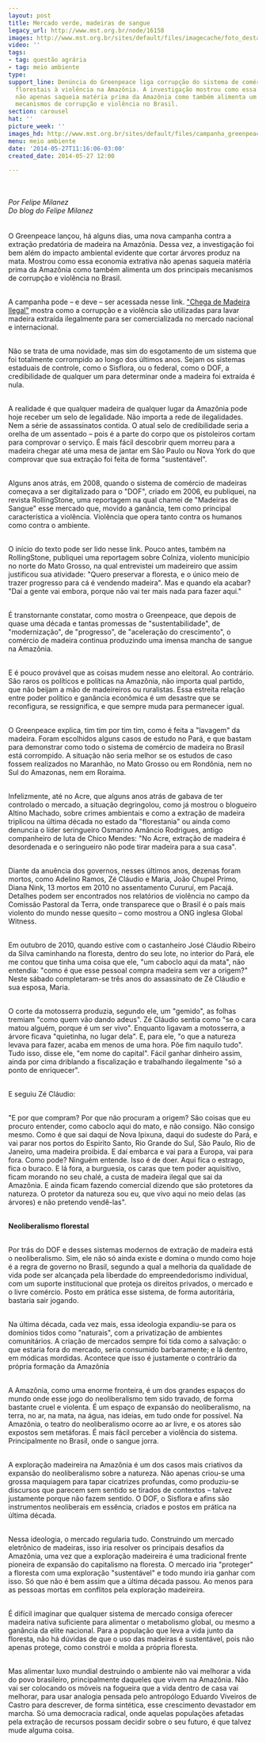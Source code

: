 ```yaml
---
layout: post
title: Mercado verde, madeiras de sangue
legacy_url: http://www.mst.org.br/node/16158
images: http://www.mst.org.br/sites/default/files/imagecache/foto_destaque/campanha_greenpeace.jpg
video: ''
tags:
- tag: questão agrária
- tag: meio ambiente
type: 
support_line: Denúncia do Greenpeace liga corrupção do sistema de comércio de produtos
  florestais à violência na Amazônia. A investigação mostrou como essa economia extrativa
  não apenas saqueia matéria prima da Amazônia como também alimenta um dos principais
  mecanismos de corrupção e violência no Brasil.
section: carousel
hat: ''
picture_week: ''
images_hd: http://www.mst.org.br/sites/default/files/campanha_greenpeace.jpg
menu: meio ambiente
date: '2014-05-27T11:16:06-03:00'
created_date: 2014-05-27 12:00

---
```

<p><em><img style="margin: 10px;" src="http://www.mst.org.br/sites/default/files/campanha_greenpeace%21.jpg" alt=""><br></em></p><p><em>Por Felipe Milanez<br>Do blog do Felipe Milanez</em><br><br><br>O Greenpeace lançou, há alguns dias, uma nova campanha contra a extração predatória de madeira na Amazônia. Dessa vez, a investigação foi bem além do impacto ambiental evidente que cortar árvores produz na mata. Mostrou como essa economia extrativa não apenas saqueia matéria prima da Amazônia como também alimenta um dos principais mecanismos de corrupção e violência no Brasil.</p><p><br>A campanha pode – e deve – ser acessada nesse link. <a href="http://www.chegademadeirailegal.org.br/">"Chega de Madeira Ilegal"</a> mostra como a corrupção e a violência são utilizadas para lavar madeira extraída ilegalmente para ser comercializada no mercado nacional e internacional.</p><p><br>Não se trata de uma novidade, mas sim do esgotamento de um sistema que foi totalmente corrompido ao longo dos últimos anos. Sejam os sistemas estaduais de controle, como o Sisflora, ou o federal, como o DOF, a credibilidade de qualquer um para determinar onde a madeira foi extraída é nula.</p><p><br>A realidade é que qualquer madeira de qualquer lugar da Amazônia pode hoje receber um selo de legalidade. Não importa a rede de ilegalidades. Nem a série de assassinatos contida. O atual selo de credibilidade seria a orelha de um assentado – pois é a parte do corpo que os pistoleiros cortam para comprovar o serviço. É mais fácil descobrir quem morreu para a madeira chegar até uma mesa de jantar em São Paulo ou Nova York do que comprovar que sua extração foi feita de forma "sustentável".</p><p><br>Alguns anos atrás, em 2008, quando o sistema de comércio de madeiras começava a ser digitalizado para o "DOF", criado em 2006, eu publiquei, na revista RollingStone, uma reportagem na qual chamei de "Madeiras de Sangue" esse mercado que, movido a ganância, tem como principal característica a violência. Violência que opera tanto contra os humanos como contra o ambiente.</p><p><br>O início do texto pode ser lido nesse link. Pouco antes, também na RollingStone, publiquei uma reportagem sobre Colniza, violento município no norte do Mato Grosso, na qual entrevistei um madeireiro que assim justificou sua atividade: "Quero preservar a floresta, e o único meio de trazer progresso para cá é vendendo madeira". Mas e quando ela acabar? "Daí a gente vai embora, porque não vai ter mais nada para fazer aqui."</p><p><br>É transtornante constatar, como mostra o Greenpeace, que depois de quase uma década e tantas promessas de "sustentabilidade", de "modernização", de "progresso", de "aceleração do crescimento", o comércio de madeira continua produzindo uma imensa mancha de sangue na Amazônia.</p><p><br>E é pouco provável que as coisas mudem nesse ano eleitoral. Ao contrário. São raros os políticos e políticas na Amazônia, não importa qual partido, que não beijam a mão de madeireiros ou ruralistas. Essa estreita relação entre poder político e ganância econômica é um desastre que se reconfigura, se ressignifica, e que sempre muda para permanecer igual.</p><p><br>O Greenpeace explica, tim tim por tim tim, como é feita a "lavagem" da madeira. Foram escolhidos alguns casos de estudo no Pará, e que bastam para demonstrar como todo o sistema de comércio de madeira no Brasil está corrompido. A situação não seria melhor se os estudos de caso fossem realizados no Maranhão, no Mato Grosso ou em Rondônia, nem no Sul do Amazonas, nem em Roraima.</p><p><br>Infelizmente, até no Acre, que alguns anos atrás de gabava de ter controlado o mercado, a situação degringolou, como já mostrou o blogueiro Altino Machado, sobre crimes ambientais e como a extração de madeira triplicou na última década no estado da "florestania" ou ainda como denuncia o líder seringueiro Osmarino Amâncio Rodrigues, antigo companheiro de luta de Chico Mendes: "No Acre, extração de madeira é desordenada e o seringueiro não pode tirar madeira para a sua casa".</p><p><br>Diante da anuência dos governos, nesses últimos anos, dezenas foram mortos, como Adelino Ramos, Zé Cláudio e Maria, João Chupel Primo, Diana Nink, 13 mortos em 2010 no assentamento Cururuí, em Pacajá. Detalhes podem ser encontrados nos relatórios de violência no campo da Comissão Pastoral da Terra, onde transparece que o Brasil é o país mais violento do mundo nesse quesito – como mostrou a ONG inglesa Global Witness.</p><p><br>Em outubro de 2010, quando estive com o castanheiro José Cláudio Ribeiro da Silva caminhando na floresta, dentro do seu lote, no interior do Pará, ele me contou que tinha uma coisa que ele, "um caboclo aqui da mata", não entendia: "como é que esse pessoal compra madeira sem ver a origem?" Neste sábado completaram-se três anos do assassinato de Zé Cláudio e sua esposa, Maria.</p><p><br>O corte da motosserra produzia, segundo ele, um "gemido", as folhas tremiam "como quem vão dando adeus". Zé Cláudio sentia como "se o cara matou alguém, porque é um ser vivo". Enquanto ligavam a motosserra, a árvore ficava "quietinha, no lugar dela". E, para ele, "o que a natureza levava para fazer, acaba em menos de uma hora. Põe fim naquilo tudo". Tudo isso, disse ele, "em nome do capital". Fácil ganhar dinheiro assim, ainda por cima driblando a fiscalização e trabalhando ilegalmente "só a ponto de enriquecer".</p><p><strong><br></strong>E seguiu Zé Cláudio:</p><p><br>"E por que compram? Por que não procuram a origem? São coisas que eu procuro entender, como caboclo aqui do mato, e não consigo. Não consigo mesmo. Como é que sai daqui de Nova Ipixuna, daqui do sudeste do Pará, e vai parar nos portos do Espirito Santo, Rio Grande do Sul, São Paulo, Rio de Janeiro, uma madeira proibida. E daí embarca e vai para a Europa, vai para fora. Como pode? Ninguém entende. Isso é de doer. Aqui fica o estrago, fica o buraco. E lá fora, a burguesia, os caras que tem poder aquisitivo, ficam morando no seu chalé, a custa de madeira ilegal que sai da Amazônia. E ainda ficam fazendo comercial dizendo que são protetores da natureza. O protetor da natureza sou eu, que vivo aqui no meio delas (as árvores) e não pretendo vendê-las".</p><p><br><strong>Neoliberalismo florestal</strong></p><p><br>Por trás do DOF e desses sistemas modernos de extração de madeira está o neoliberalismo. Sim, ele não só ainda existe e domina o mundo como hoje é a regra de governo no Brasil, segundo a qual a melhoria da qualidade de vida pode ser alcançada pela liberdade do empreendedorismo individual, com um suporte institucional que proteja os direitos privados, o mercado e o livre comércio. Posto em prática esse sistema, de forma autoritária, bastaria sair jogando.</p><p><br>Na última década, cada vez mais, essa ideologia expandiu-se para os domínios tidos como "naturais", com a privatização de ambientes comunitários. A criação de mercados sempre foi tida como a salvação: o que estaria fora do mercado, seria consumido barbaramente; e lá dentro, em módicas mordidas. Acontece que isso é justamente o contrário da própria formação da Amazônia</p><p><br>A Amazônia, como uma enorme fronteira, é um dos grandes espaços do mundo onde esse jogo do neoliberalismo tem sido travado, de forma bastante cruel e violenta. É um espaço de expansão do neoliberalismo, na terra, no ar, na mata, na água, nas ideias, em tudo onde for possível. Na Amazônia, o teatro do neoliberalismo ocorre ao ar livre, e os atores são expostos sem metáforas. É mais fácil perceber a violência do sistema. Principalmente no Brasil, onde o sangue jorra.</p><p><br>A exploração madeireira na Amazônia é um dos casos mais criativos da expansão do neoliberalismo sobre a natureza. Não apenas criou-se uma grossa maquiagem para tapar cicatrizes profundas, como produziu-se discursos que parecem sem sentido se tirados de contextos – talvez justamente porque não fazem sentido. O DOF, o Sisflora e afins são instrumentos neoliberais em essência, criados e postos em prática na última década.</p><p><br>Nessa ideologia, o mercado regularia tudo. Construindo um mercado eletrônico de madeiras, isso iria resolver os principais desafios da Amazônia, uma vez que a exploração madeireira é uma tradicional frente pioneira de expansão do capitalismo na floresta. O mercado iria "proteger" a floresta com uma exploração "sustentável" e todo mundo iria ganhar com isso. Só que não é bem assim que a última década passou. Ao menos para as pessoas mortas em conflitos pela exploração madeireira.</p><p><br>É difícil imaginar que qualquer sistema de mercado consiga oferecer madeira nativa suficiente para alimentar o metabolismo global, ou mesmo a ganância da elite nacional. Para a população que leva a vida junto da floresta, não há dúvidas de que o uso das madeiras é sustentável, pois não apenas protege, como constrói e molda a própria floresta.</p><p><br>Mas alimentar luxo mundial destruindo o ambiente não vai melhorar a vida do povo brasileiro, principalmente daqueles que vivem na Amazônia. Não vai ser colocando os móveis na fogueira que a vida dentro de casa vai melhorar, para usar analogia pensada pelo antropólogo Eduardo Viveiros de Castro para descrever, de forma sintética, esse crescimento devastador em marcha. Só uma democracia radical, onde aquelas populações afetadas pela extração de recursos possam decidir sobre o seu futuro, é que talvez mude alguma coisa.</p><p>&nbsp;</p>

